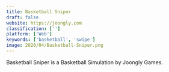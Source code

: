 ```yaml
---
title: Basketball Sniper
draft: false 
website: https://joongly.com
classification: ['']
platform: ['Web']
keywords: ['basketball', 'swipe']
image: 2020/04/Basketball-Sniper.png
---
```

Basketball Sniper is a Basketball Simulation by Joongly Games.